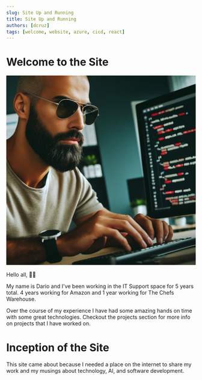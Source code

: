```yaml
---
slug: Site Up and Running
title: Site Up and Running
authors: [dcruz]
tags: [welcome, website, azure, cicd, react]
---
```


# Welcome to the Site
![dude coding site](dude-coding-site.webp)

Hello all, 👋🏽

My name is Dario and I've been working in the IT Support space for 5 years total. 4 years working for Amazon and 1 year working for The Chefs Warehouse.
<!-- truncate -->
Over the course of my experience I have had some amazing hands on time with some great technologies. Checkout the projects section for more info on projects that I have worked on.

# Inception of the Site
This site came about because I needed a place on the internet to share my work and my musings about technology, AI, and software development.
